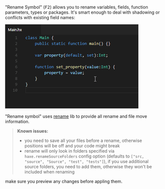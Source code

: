 "Rename Symbol" (<kbd>F2</kbd>) allows you to rename variables, fields, function parameters, types or packages. It's smart enough to deal with shadowing or conflicts with existing field names:

![](images/rename-symbol/rename-conflict.gif)

"Rename symbol" uses [rename](https://github.com/HaxeCheckstyle/haxe-rename) lib to provide all rename and file move information.

>**Known issues:**
> - you need to save all your files before a rename, otherwise positions will be off and your code might break
> - rename will only look in folders specified via `haxe.renameSourceFolders` config option (defaults to `["src, "source", "Source", "test", "tests"]`), if you use additional source folders, you need to add them, otherwise they won't be included when renaming

make sure you preview any changes before appling them.